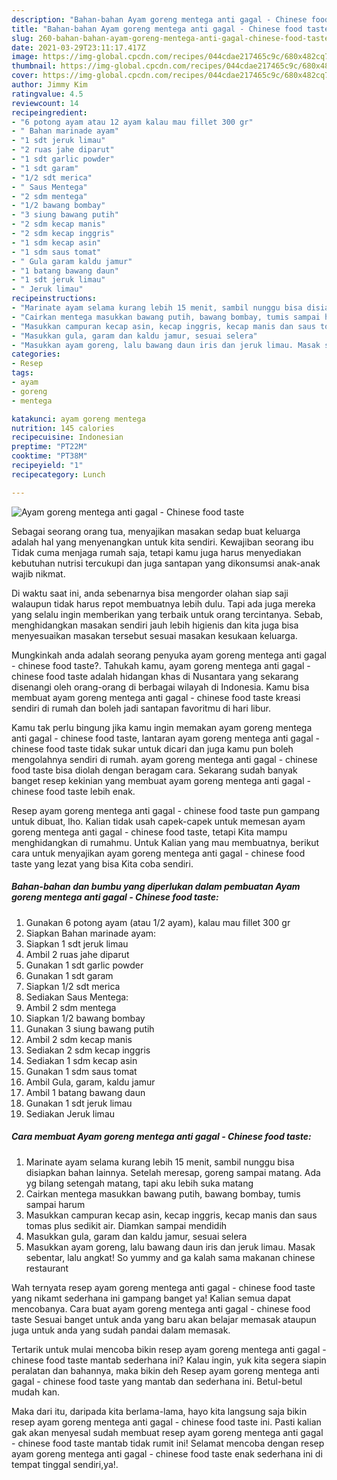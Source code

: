 ```yaml
---
description: "Bahan-bahan Ayam goreng mentega anti gagal - Chinese food taste yang lezat Untuk Jualan"
title: "Bahan-bahan Ayam goreng mentega anti gagal - Chinese food taste yang lezat Untuk Jualan"
slug: 260-bahan-bahan-ayam-goreng-mentega-anti-gagal-chinese-food-taste-yang-lezat-untuk-jualan
date: 2021-03-29T23:11:17.417Z
image: https://img-global.cpcdn.com/recipes/044cdae217465c9c/680x482cq70/ayam-goreng-mentega-anti-gagal-chinese-food-taste-foto-resep-utama.jpg
thumbnail: https://img-global.cpcdn.com/recipes/044cdae217465c9c/680x482cq70/ayam-goreng-mentega-anti-gagal-chinese-food-taste-foto-resep-utama.jpg
cover: https://img-global.cpcdn.com/recipes/044cdae217465c9c/680x482cq70/ayam-goreng-mentega-anti-gagal-chinese-food-taste-foto-resep-utama.jpg
author: Jimmy Kim
ratingvalue: 4.5
reviewcount: 14
recipeingredient:
- "6 potong ayam atau 12 ayam kalau mau fillet 300 gr"
- " Bahan marinade ayam"
- "1 sdt jeruk limau"
- "2 ruas jahe diparut"
- "1 sdt garlic powder"
- "1 sdt garam"
- "1/2 sdt merica"
- " Saus Mentega"
- "2 sdm mentega"
- "1/2 bawang bombay"
- "3 siung bawang putih"
- "2 sdm kecap manis"
- "2 sdm kecap inggris"
- "1 sdm kecap asin"
- "1 sdm saus tomat"
- " Gula garam kaldu jamur"
- "1 batang bawang daun"
- "1 sdt jeruk limau"
- " Jeruk limau"
recipeinstructions:
- "Marinate ayam selama kurang lebih 15 menit, sambil nunggu bisa disiapkan bahan lainnya. Setelah meresap, goreng sampai matang. Ada yg bilang setengah matang, tapi aku lebih suka matang"
- "Cairkan mentega masukkan bawang putih, bawang bombay, tumis sampai harum"
- "Masukkan campuran kecap asin, kecap inggris, kecap manis dan saus tomas plus sedikit air. Diamkan sampai mendidih"
- "Masukkan gula, garam dan kaldu jamur, sesuai selera"
- "Masukkan ayam goreng, lalu bawang daun iris dan jeruk limau. Masak sebentar, lalu angkat! So yummy and ga kalah sama makanan chinese restaurant"
categories:
- Resep
tags:
- ayam
- goreng
- mentega

katakunci: ayam goreng mentega 
nutrition: 145 calories
recipecuisine: Indonesian
preptime: "PT22M"
cooktime: "PT38M"
recipeyield: "1"
recipecategory: Lunch

---
```



![Ayam goreng mentega anti gagal - Chinese food taste](https://img-global.cpcdn.com/recipes/044cdae217465c9c/680x482cq70/ayam-goreng-mentega-anti-gagal-chinese-food-taste-foto-resep-utama.jpg)

Sebagai seorang orang tua, menyajikan masakan sedap buat keluarga adalah hal yang menyenangkan untuk kita sendiri. Kewajiban seorang ibu Tidak cuma menjaga rumah saja, tetapi kamu juga harus menyediakan kebutuhan nutrisi tercukupi dan juga santapan yang dikonsumsi anak-anak wajib nikmat.

Di waktu  saat ini, anda sebenarnya bisa mengorder olahan siap saji walaupun tidak harus repot membuatnya lebih dulu. Tapi ada juga mereka yang selalu ingin memberikan yang terbaik untuk orang tercintanya. Sebab, menghidangkan masakan sendiri jauh lebih higienis dan kita juga bisa menyesuaikan masakan tersebut sesuai masakan kesukaan keluarga. 



Mungkinkah anda adalah seorang penyuka ayam goreng mentega anti gagal - chinese food taste?. Tahukah kamu, ayam goreng mentega anti gagal - chinese food taste adalah hidangan khas di Nusantara yang sekarang disenangi oleh orang-orang di berbagai wilayah di Indonesia. Kamu bisa membuat ayam goreng mentega anti gagal - chinese food taste kreasi sendiri di rumah dan boleh jadi santapan favoritmu di hari libur.

Kamu tak perlu bingung jika kamu ingin memakan ayam goreng mentega anti gagal - chinese food taste, lantaran ayam goreng mentega anti gagal - chinese food taste tidak sukar untuk dicari dan juga kamu pun boleh mengolahnya sendiri di rumah. ayam goreng mentega anti gagal - chinese food taste bisa diolah dengan beragam cara. Sekarang sudah banyak banget resep kekinian yang membuat ayam goreng mentega anti gagal - chinese food taste lebih enak.

Resep ayam goreng mentega anti gagal - chinese food taste pun gampang untuk dibuat, lho. Kalian tidak usah capek-capek untuk memesan ayam goreng mentega anti gagal - chinese food taste, tetapi Kita mampu menghidangkan di rumahmu. Untuk Kalian yang mau membuatnya, berikut cara untuk menyajikan ayam goreng mentega anti gagal - chinese food taste yang lezat yang bisa Kita coba sendiri.

<!--inarticleads1-->

##### Bahan-bahan dan bumbu yang diperlukan dalam pembuatan Ayam goreng mentega anti gagal - Chinese food taste:

1. Gunakan 6 potong ayam (atau 1/2 ayam), kalau mau fillet 300 gr
1. Siapkan  Bahan marinade ayam:
1. Siapkan 1 sdt jeruk limau
1. Ambil 2 ruas jahe diparut
1. Gunakan 1 sdt garlic powder
1. Gunakan 1 sdt garam
1. Siapkan 1/2 sdt merica
1. Sediakan  Saus Mentega:
1. Ambil 2 sdm mentega
1. Siapkan 1/2 bawang bombay
1. Gunakan 3 siung bawang putih
1. Ambil 2 sdm kecap manis
1. Sediakan 2 sdm kecap inggris
1. Sediakan 1 sdm kecap asin
1. Gunakan 1 sdm saus tomat
1. Ambil  Gula, garam, kaldu jamur
1. Ambil 1 batang bawang daun
1. Gunakan 1 sdt jeruk limau
1. Sediakan  Jeruk limau




<!--inarticleads2-->

##### Cara membuat Ayam goreng mentega anti gagal - Chinese food taste:

1. Marinate ayam selama kurang lebih 15 menit, sambil nunggu bisa disiapkan bahan lainnya. Setelah meresap, goreng sampai matang. Ada yg bilang setengah matang, tapi aku lebih suka matang
1. Cairkan mentega masukkan bawang putih, bawang bombay, tumis sampai harum
1. Masukkan campuran kecap asin, kecap inggris, kecap manis dan saus tomas plus sedikit air. Diamkan sampai mendidih
1. Masukkan gula, garam dan kaldu jamur, sesuai selera
1. Masukkan ayam goreng, lalu bawang daun iris dan jeruk limau. Masak sebentar, lalu angkat! So yummy and ga kalah sama makanan chinese restaurant




Wah ternyata resep ayam goreng mentega anti gagal - chinese food taste yang nikamt sederhana ini gampang banget ya! Kalian semua dapat mencobanya. Cara buat ayam goreng mentega anti gagal - chinese food taste Sesuai banget untuk anda yang baru akan belajar memasak ataupun juga untuk anda yang sudah pandai dalam memasak.

Tertarik untuk mulai mencoba bikin resep ayam goreng mentega anti gagal - chinese food taste mantab sederhana ini? Kalau ingin, yuk kita segera siapin peralatan dan bahannya, maka bikin deh Resep ayam goreng mentega anti gagal - chinese food taste yang mantab dan sederhana ini. Betul-betul mudah kan. 

Maka dari itu, daripada kita berlama-lama, hayo kita langsung saja bikin resep ayam goreng mentega anti gagal - chinese food taste ini. Pasti kalian gak akan menyesal sudah membuat resep ayam goreng mentega anti gagal - chinese food taste mantab tidak rumit ini! Selamat mencoba dengan resep ayam goreng mentega anti gagal - chinese food taste enak sederhana ini di tempat tinggal sendiri,ya!.

